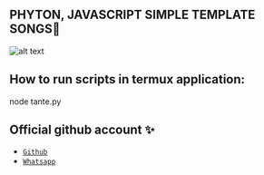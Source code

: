 ## PHYTON, JAVASCRIPT SIMPLE TEMPLATE SONGS🎵
![alt text](https://files.catbox.moe/dfy5md.jpg?raw=true)

## How to run scripts in termux application:
node tante.py

## Official github account ✨

- [`Github`](https://github.com/YanLynnn)
- [`Whatsapp`](https://whatsapp.com/channel/0029VaoMGuLA89MbfGh62V16) 
